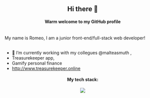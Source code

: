 
<h2 align="center"><strong>  Hi there 👋</strong></h2>

<h4 align="center">Warm welcome to my GitHub profile</h5>
<br>
My name is Romeo, I am a junior front-end/full-stack web developer!
<br>
<br>

- 🔭 I’m currently working  with my collegues @malteasmuth ,
-  Treasurekeeper app,
- Gamify personal finance
- http://www.treasurekeeper.online

<h4 align="center">My tech stack:</h4> 
<p align="center">
  <a href="https://skillicons.dev">
    <img src="https://skillicons.dev/icons?i=git,heroku,html,css,postgres,py,rails,ruby,bootstrap" />
  </a>
</p>

<!--
**berlincoders/berlincoders** is a ✨ _special_ ✨ repository because its `README.md` (this file) appears on your GitHub profile.

Here are some ideas to get you started:

- 🔭 I’m currently working on ...
- 🌱 I’m currently learning ...
- 👯 I’m looking to collaborate on ...
- 🤔 I’m looking for help with ...
- 💬 Ask me about ...
- 📫 How to reach me: ...
- 😄 Pronouns: ...
- ⚡ Fun fact: ...
-->
